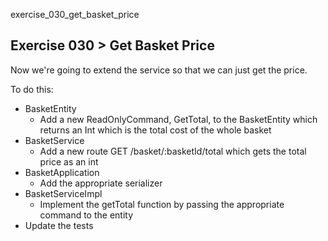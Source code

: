exercise_030_get_basket_price

## Exercise 030 > Get Basket Price

Now we're going to extend the service so that we can just get the price.

To do this:
* BasketEntity
  * Add a new ReadOnlyCommand, GetTotal, to the BasketEntity which returns an Int which is the total cost of the whole basket
* BasketService
  * Add a new route GET /basket/:basketId/total which gets the total price as an int
* BasketApplication
  * Add the appropriate serializer
* BasketServiceImpl
  * Implement the getTotal function by passing the appropriate command to the entity
* Update the tests